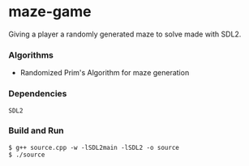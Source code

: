 # maze-game
Giving a player a randomly generated maze to solve made with SDL2.
### Algorithms
- Randomized Prim's Algorithm for maze generation
### Dependencies
```
SDL2
```
### Build and Run
```
$ g++ source.cpp -w -lSDL2main -lSDL2 -o source
$ ./source
```